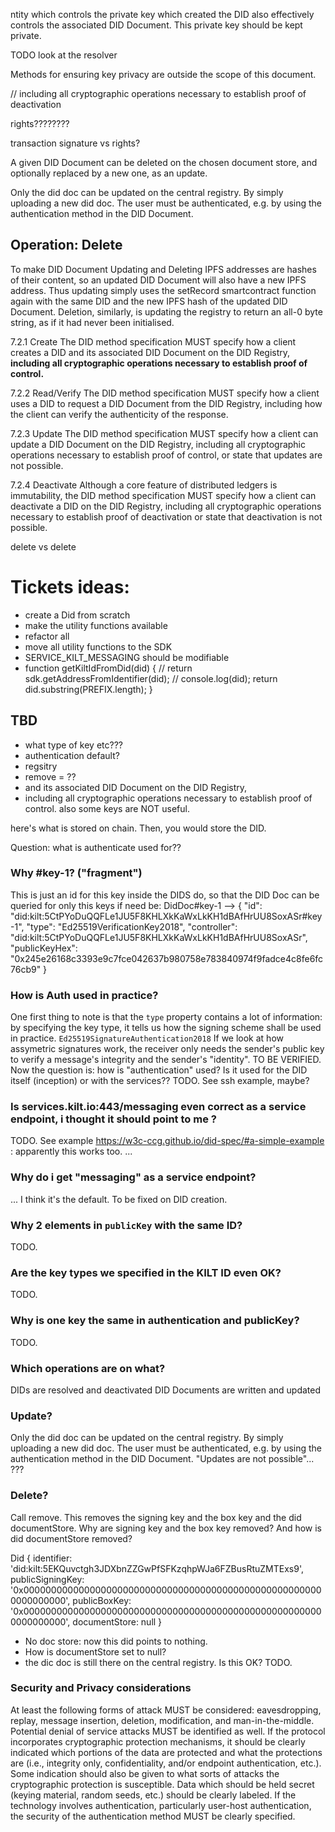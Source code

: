 

ntity which controls the private key which created the DID also effectively controls the associated DID Document.
This private key should be kept private.


TODO look at the resolver




Methods for ensuring key privacy are outside the scope of this document.




// including all cryptographic operations necessary to establish proof of deactivation

rights????????

transaction signature vs rights?

A given DID Document can be deleted on the chosen document store, and optionally replaced by a new one, as an update.

Only the did doc can be updated on the central registry. By simply uploading a new did doc. The user must be authenticated, e.g. by using the authentication method in the DID Document.

## Operation: Delete

To make 
DID Document Updating and Deleting
IPFS addresses are hashes of their content, so an updated DID Document will also have a new IPFS address. Thus updating simply uses the setRecord smartcontract function again with the same DID and the new IPFS hash of the updated DID Document. Deletion, similarly, is updating the registry to return an all-0 byte string, as if it had never been initialised.

7.2.1 Create
The DID method specification MUST specify how a client creates a DID and its associated DID Document on the DID Registry, **including all cryptographic operations necessary to establish proof of control.**

7.2.2 Read/Verify
The DID method specification MUST specify how a client uses a DID to request a DID Document from the DID Registry, including how the client can verify the authenticity of the response.

7.2.3 Update
The DID method specification MUST specify how a client can update a DID Document on the DID Registry, including all cryptographic operations necessary to establish proof of control, or state that updates are not possible.

7.2.4 Deactivate
Although a core feature of distributed ledgers is immutability, the DID method specification MUST specify how a client can deactivate a DID on the DID Registry, including all cryptographic operations necessary to establish proof of deactivation or state that deactivation is not possible.


delete vs delete


# Tickets ideas:
* create a Did from scratch
* make the utility functions available
* refactor all
* move all utility functions to the SDK
* SERVICE_KILT_MESSAGING should be modifiable
* function getKiltIdFromDid(did) {
  // return sdk.getAddressFromIdentifier(did);
  // console.log(did);
  return did.substring(PREFIX.length);
}


## TBD
+ what type of key etc???
+ authentication default?
+ regsitry
+ remove = ??
+ and its associated DID Document on the DID Registry, 
+ including all cryptographic operations necessary to establish proof of control.
also some keys are NOT useful.

here's what is stored on chain.
Then, you would store the DID.

Question:
what is authenticate used for??


### Why #key-1? ("fragment")

This is just an id for this key inside the DIDS do, so that the DID Doc can be queried for only this keys if need be:
DidDoc#key-1 --> 
{
  "id": "did:kilt:5CtPYoDuQQFLe1JU5F8KHLXkKaWxLkKH1dBAfHrUU8SoxASr#key-1",
  "type": "Ed25519VerificationKey2018",
  "controller": "did:kilt:5CtPYoDuQQFLe1JU5F8KHLXkKaWxLkKH1dBAfHrUU8SoxASr",
  "publicKeyHex": "0x245e26168c3393e9c7fce042637b980758e783840974f9fadce4c8fe6fc76cb9"
}

### How is Auth used in practice?

One first thing to note is that the `type` property contains a lot of information: by specifying the key type, it tells us how the signing scheme shall be used in practice.
`Ed25519SignatureAuthentication2018`
If we look at how assymetric signatures work, the receiver only needs the sender's public key to verify a message's integrity and the sender's "identity".
TO BE VERIFIED.
Now the question is: how is "authentication" used? Is it used for the DID itself (inception) or with the services??
TODO.
See ssh example, maybe?

### Is services.kilt.io:443/messaging even correct as a service endpoint, i thought it should point to me ?

TODO.
See example https://w3c-ccg.github.io/did-spec/#a-simple-example : apparently this works too. ...

### Why do i get "messaging" as a service endpoint?

... I think it's the default. To be fixed on DID creation.


### Why 2 elements in `publicKey` with the same ID?

TODO.

### Are the key types we specified in the KILT ID even OK?

TODO.

### Why is one key the same in authentication and publicKey?

TODO.

### Which operations are on what?

DIDs are resolved and deactivated
DID Documents are written and updated

### Update?

Only the did doc can be updated on the central registry. By simply uploading a new did doc. The user must be authenticated, e.g. by using the authentication method in the DID Document.
"Updates are not possible"... ???

### Delete?

Call remove.
This removes the signing key and the box key and the did documentStore. 
Why are signing key and the box key removed?
And how is did documentStore removed?

Did {
  identifier: 'did:kilt:5EKQuvctgh3JDXbnZZGwPfSFKzqhpWJa6FZBusRtuZMTExs9',
  publicSigningKey:
   '0x0000000000000000000000000000000000000000000000000000000000000000',
  publicBoxKey:
   '0x0000000000000000000000000000000000000000000000000000000000000000',
  documentStore: null }
* No doc store: now this did points to nothing.
* How is documentStore set to null?
* the dic doc is still there on the central registry. Is this OK?
TODO.

### Security and Privacy considerations

At least the following forms of attack MUST be considered: eavesdropping, replay, message insertion, deletion, modification, and man-in-the-middle. Potential denial of service attacks MUST be identified as well. If the protocol incorporates cryptographic protection mechanisms, it should be clearly indicated which portions of the data are protected and what the protections are (i.e., integrity only, confidentiality, and/or endpoint authentication, etc.). Some indication should also be given to what sorts of attacks the cryptographic protection is susceptible. Data which should be held secret (keying material, random seeds, etc.) should be clearly labeled. If the technology involves authentication, particularly user-host authentication, the security of the authentication method MUST be clearly specified.